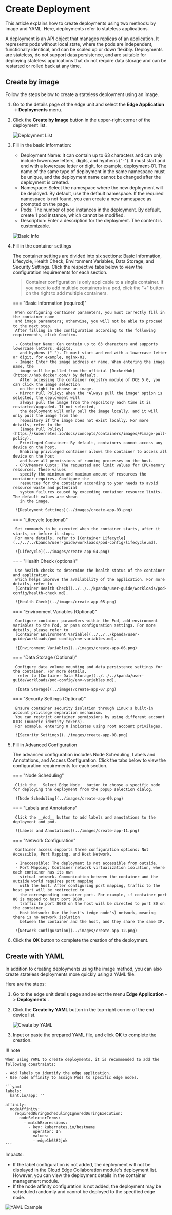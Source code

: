 # Create Deployment

This article explains how to create deployments using two methods: by image and
YAML. Here, deployments refer to stateless applications.

A deployment is an API object that manages replicas of an application.
It represents pods without local state, where the pods are independent, functionally
identical, and can be scaled up or down flexibly. Deployments are stateless, do not
support data persistence, and are suitable for deploying stateless applications
that do not require data storage and can be restarted or rolled back at any time.

## Create by image

Follow the steps below to create a stateless deployment using an image.

1. Go to the details page of the edge unit and select the __Edge Application__ -> __Deployments__ menu.

2. Click the __Create by Image__ button in the upper-right corner of the deployment list.

    ![Deployment List](../images/create-app-01.png)

3. Fill in the basic information:

    - Deployment Name: It can contain up to 63 characters and can only include lowercase letters,
      digits, and hyphens ("-"). It must start and end with a lowercase letter or digit,
      for example, deployment-01. The name of the same type of deployment in the same namespace
      must be unique, and the deployment name cannot be changed after the deployment is created.
    - Namespace: Select the namespace where the new deployment will be deployed. By default,
      use the default namespace. If the required namespace is not found, you can create a
      new namespace as prompted on the page.
    - Pods: The number of pod instances in the deployment. By default, create 1 pod
      instance, which cannot be modified.
    - Description: Enter a description for the deployment. The content is customizable.

    ![Basic Info](../images/create-app-02.png)

4. Fill in the container settings

    The container settings are divided into six sections: Basic Information, Lifecycle, Health Check,
    Environment Variables, Data Storage, and Security Settings. Click the respective tabs
    below to view the configuration requirements for each section.

    > Container configuration is only applicable to a single container. If you need to add
    > multiple containers in a pod, click the "+" button on the right to add multiple containers.

    === "Basic Information (required)"

        When configuring container parameters, you must correctly fill in the container name
        and image parameters; otherwise, you will not be able to proceed to the next step.
        After filling in the configuration according to the following requirements, click Confirm.

        - Container Name: Can contain up to 63 characters and supports lowercase letters, digits,
          and hyphens ("-"). It must start and end with a lowercase letter or digit, for example, nginx-01.
        - Image: Enter the image address or name. When entering the image name, the
          image will be pulled from the official [DockerHub](https://hub.docker.com/) by default.
          After accessing the container registry module of DCE 5.0, you can click the image selection
          on the right to choose an image.
        - Mirror Pull Policy: When the "Always pull the image" option is selected, the deployment will
          always pull the image from the repository each time it is restarted/upgraded. If not selected,
          the deployment will only pull the image locally, and it will only pull the image from the
          repository if the image does not exist locally. For more details, refer to the
          [Image Pull Policy](https://kubernetes.io/docs/concepts/containers/images/#image-pull-policy).
        - Privileged Container: By default, containers cannot access any device on the host.
          Enabling privileged container allows the container to access all device on the host
          and have all permissions of running processes on the host.
        - CPU/Memory Quota: The requested and limit values for CPU/memory resources. These values
          specify the minimum and maximum amount of resources the container requires. Configure the
          resources for the container according to your needs to avoid resource waste and potential
          system failures caused by exceeding container resource limits. The default values are shown
          in the image.

        ![Deployment Settings](../images/create-app-03.png)

    === "Lifecycle (optional)"

        Set commands to be executed when the container starts, after it starts, or before it stops.
        For more details, refer to [Container Lifecycle](../../../kpanda/user-guide/workloads/pod-config/lifecycle.md).

        ![Lifecycle](../images/create-app-04.png)

    === "Health Check (optional)"

        Use health checks to determine the health status of the container and application,
        which helps improve the availability of the application. For more details, refer to
        [Container Health Check](../../../kpanda/user-guide/workloads/pod-config/health-check.md).

        ![Health Check](../images/create-app-05.png)

    === "Environment Variables (Optional)"

        Configure container parameters within the Pod, add environment variables to the Pod, or pass configuration settings. For more details, please refer to
        [Container Environment Variable](../../../kpanda/user-guide/workloads/pod-config/env-variables.md).

        ![Environment Variables](../images/create-app-06.png)

    === "Data Storage (Optional)"

        Configure data volume mounting and data persistence settings for the container. For more details,
         refer to [Container Data Storage](../../../kpanda/user-guide/workloads/pod-config/env-variables.md).

        ![Data Storage](../images/create-app-07.png)

    === "Security Settings (Optional)"

        Ensure container security isolation through Linux's built-in account privilege separation mechanism.
        You can restrict container permissions by using different account UIDs (numeric identity tokens).
        For example, entering 0 indicates using root account privileges.

        ![Security Settings](../images/create-app-08.png)

5. Fill in Advanced Configuration

    The advanced configuration includes Node Scheduling, Labels and Annotations, and Access Configuration.
    Click the tabs below to view the configuration requirements for each section.

    === "Node Scheduling"

        Click the __Select Edge Node__ button to choose a specific node for deploying the deployment from the popup selection dialog.

        ![Node Scheduling](../images/create-app-09.png)

    === "Labels and Annotations"

        Click the __Add__ button to add labels and annotations to the deployment and pod.

        ![Labels and Annotations](../images/create-app-11.png)

    === "Network Configuration"

        Container access supports three configuration options: Not Accessible, Port Mapping, and Host Network.

        - Inaccessible: The deployment is not accessible from outside.
        - Port Mapping: Container network virtualization isolation, where each container has its own
          virtual network. Communication between the container and the outside world requires port mapping
          with the host. After configuring port mapping, traffic to the host port will be redirected to
          the corresponding container port. For example, if container port 80 is mapped to host port 8080,
          traffic to port 8080 on the host will be directed to port 80 on the container.
        - Host Network: Use the host's (edge node's) network, meaning there is no network isolation
          between the container and the host, and they share the same IP.

        ![Network Configuration](../images/create-app-12.png)

6. Click the __OK__ button to complete the creation of the deployment.

## Create with YAML

In addition to creating deployments using the image method, you can also create
stateless deployments more quickly using a YAML file.

Here are the steps:

1. Go to the edge unit details page and select the menu __Edge Application__ -> __Deployments__ .

2. Click the __Create by YAML__ button in the top-right corner of the end device list.

    ![Create by YAML](../images/create-app-13.png)

3. Input or paste the prepared YAML file, and click __OK__ to complete the creation.

!!! note

    When using YAML to create deployments, it is recommended to add the following constraints:

    - Add labels to identify the edge application.
    - Use node affinity to assign Pods to specific edge nodes.

    ```yaml
    labels:
      kant.io/app: ''

    affinity:
      nodeAffinity:
        requiredDuringSchedulingIgnoredDuringExecution:
          nodeSelectorTerms:
            - matchExpressions:
              - key: kubernetes.io/hostname
                operator: In
                values:
                - edge1h6382jnk
    ```

Impacts:

- If the label configuration is not added, the deployment will not be displayed in the Cloud Edge Collaboration
  module's deployment list. However, you can view the deployment details in the container management module.
- If the node affinity configuration is not added, the deployment may be scheduled randomly and
  cannot be deployed to the specified edge node.

![YAML Example](../images/create-app-14.png)

